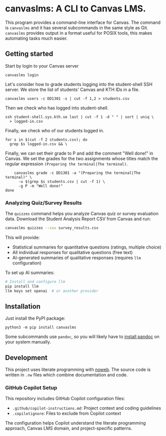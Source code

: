 # canvaslms: A CLI to Canvas LMS.

This program provides a command-line interface for Canvas. The command
is `canvaslms` and it has several subcommands in the same style as Git.
`canvaslms` provides output in a format useful for POSIX tools, this
makes automating tasks much easier.

## Getting started

Start by login to your Canvas server

``` {.text}
canvaslms login
```

Let's consider how to grade students logging into the student-shell SSH
server. We store the list of students' Canvas and KTH IDs in a file.

``` {.text}
canvaslms users -c DD1301 -s | cut -f 1,2 > students.csv
```

Then we check who has logged into student-shell.

``` {.text startFrom="2"}
ssh student-shell.sys.kth.se last | cut -f 1 -d " " | sort | uniq \
  > logged-in.csv
```

Finally, we check who of our students logged in.

``` {.text startFrom="4"}
for s in $(cut -f 2 students.csv); do
  grep $s logged-in.csv && \
```

Finally, we can set their grade to P and add the comment "Well done!" in
Canvas. We set the grades for the two assignments whose titles match the
regular expression `(Preparing the terminal|The terminal)`.

``` {.text startFrom="6"}
    canvaslms grade -c DD1301 -a "(Preparing the terminal|The terminal)" \
      -u $(grep $s students.csv | cut -f 1) \
      -g P -m "Well done!"
done
```

### Analyzing Quiz/Survey Results

The `quizzes` command helps you analyze Canvas quiz or survey evaluation data. 
Download the Student Analysis Report CSV from Canvas and run:

```bash
canvaslms quizzes --csv survey_results.csv
```

This will provide:
- Statistical summaries for quantitative questions (ratings, multiple choice)
- All individual responses for qualitative questions (free text)
- AI-generated summaries of qualitative responses (requires `llm` configuration)

To set up AI summaries:
```bash
# Install and configure llm
pip install llm
llm keys set openai  # or another provider
```

## Installation

Just install the PyPI package:
```
python3 -m pip install canvaslms
```
Some subcommands use `pandoc`, so you will likely have to [install 
pandoc][pandoc] on your system manually.

[pandoc]: https://pandoc.org/installing.html

## Development

This project uses literate programming with [noweb](https://www.cs.tufts.edu/~nr/noweb/). 
The source code is written in `.nw` files which combine documentation and code.

### GitHub Copilot Setup

This repository includes GitHub Copilot configuration files:
- `.github/copilot-instructions.md`: Project context and coding guidelines
- `.copilotignore`: Files to exclude from Copilot context

The configuration helps Copilot understand the literate programming approach, 
Canvas LMS domain, and project-specific patterns.
